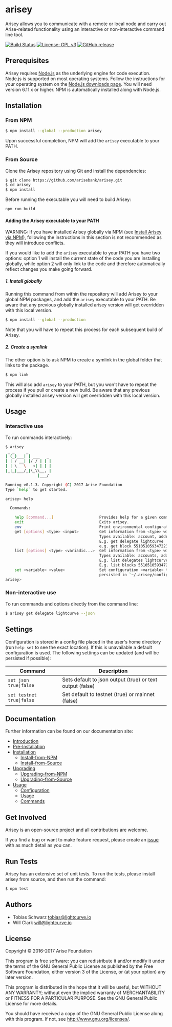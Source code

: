 # arisey

Arisey allows you to communicate with a remote or local node and carry out Arise-related functionality using an interactive or non-interactive command line tool.

[![Build Status](https://jenkins.arise.io/buildStatus/icon?job=arisey/development)](https://jenkins.arise.io/job/arisey/job/development/)
[![License: GPL v3](https://img.shields.io/badge/License-GPL%20v3-blue.svg)](http://www.gnu.org/licenses/gpl-3.0)
[![GitHub release](https://img.shields.io/badge/version-0.1.3-blue.svg)](#)

## Prerequisites

Arisey requires [Node.js](https://nodejs.org/) as the underlying engine for code execution. Node.js is supported on most operating systems. Follow the instructions for your operating system on the [Node.js downloads page](https://nodejs.org/en/download/). You will need version 6.11.x or higher. NPM is automatically installed along with Node.js.

## Installation

### From NPM

```sh
$ npm install --global --production arisey
```

Upon successful completion, NPM will add the `arisey` executable to your PATH.

### From Source

Clone the Arisey repository using Git and install the dependencies:

```sh
$ git clone https://github.com/arisebank/arisey.git
$ cd arisey
$ npm install
```
Before running the executable you will need to build Arisey:

```sh
npm run build
```

#### Adding the Arisey executable to your PATH

WARNING: If you have installed Arisey globally via NPM (see [Install Arisey via NPM](docs:arisey-installation-npm)), following the instructions in this section is not recommended as they will introduce conflicts.

If you would like to add the `arisey` executable to your PATH you have two options: option 1 will install the current state of the code you are installing globally, while option 2 will only link to the code and therefore automatically reflect changes you make going forward.

##### 1. Install globally

Running this command from within the repository will add Arisey to your global NPM packages, and add the `arisey` executable to your PATH. Be aware that any previous globally installed arisey version will get overridden with this local version.

```sh
$ npm install --global --production
```

Note that you will have to repeat this process for each subsequent build of Arisey.

##### 2. Create a symlink

The other option is to ask NPM to create a symlink in the global folder that links to the package.

```sh
$ npm link
```

This will also add `arisey` to your PATH, but you won't have to repeat the process if you pull or create a new build. Be aware that any previous globally installed arisey version will get overridden with this local version.


## Usage

### Interactive use

To run commands interactively:

```sh
$ arisey
 _ _     _
| (_)___| | ___   _
| | / __| |/ / | | |
| | \__ \   <| |_| |
|_|_|___/_|\_\\__, |
              |___/

Running v0.1.3. Copyright (C) 2017 Arise Foundation
Type `help` to get started.

arisey> help

  Commands:

    help [command...]                    Provides help for a given command.
    exit                                 Exits arisey.
    env                                  Print environmental configuration.
    get [options] <type> <input>         Get information from <type> with parameter <input>.
                                         Types available: account, address, block, delegate, transaction
                                         E.g. get delegate lightcurve
                                         e.g. get block 5510510593472232540
    list [options] <type> <variadic...>  Get information from <type> with parameters <input, input, ...>.
                                         Types available: accounts, addresses, blocks, delegates, transactions
                                         E.g. list delegates lightcurve tosch
                                         E.g. list blocks 5510510593472232540 16450842638530591789
    set <variable> <value>               Set configuration <variable> to <value>. Configuration is
                                         persisted in `~/.arisey/config.json`.
arisey>
```

### Non-interactive use

To run commands and options directly from the command line:

```sh
$ arisey get delegate lightcurve --json
```

## Settings

Configuration is stored in a config file placed in the user's home directory (run `help set` to see the exact location). If this is unavailable a default configuration is used. The following settings can be updated (and will be persisted if possible):

| Command | Description |
| --- | --- |
| <code>set json true&#124;false</code> | Sets default to json output (true) or text output (false) |
| <code>set testnet true&#124;false</code> | Set default to testnet (true) or mainnet (false) |


## Documentation

Further information can be found on our documentation site:

- [Introduction](https://docs.arisecoin.com/v1.3/docs/arisey-introduction)
- [Pre-Installation](https://docs.arisecoin.com/v1.3/docs/arisey-pre-installation)
- [Installation](https://docs.arisecoin.com/v1.3/docs/arisey-installation)
    - [Install-from-NPM](https://docs.arisecoin.com/v1.3/docs/arisey-installation-npm)
    - [Install-from-Source](https://docs.arisecoin.com/v1.3/docs/arisey-installation-source)
- [Upgrading](https://docs.arisecoin.com/v1.3/docs/arisey-upgrading)
    - [Upgrading-from-NPM](https://docs.arisecoin.com/v1.3/docs/arisey-upgrading-npm)
    - [Upgrading-from-Source](https://docs.arisecoin.com/v1.3/docs/arisey-upgrading-source)
- [Usage](https://docs.arisecoin.com/v1.3/docs/arisey-usage)
    - [Configuration](https://docs.arisecoin.com/v1.3/docs/arisey-usage-configuration)
    - [Usage](https://docs.arisecoin.com/v1.3/docs/arisey-usage-interactive-and-noninteractive)
    - [Commands](https://docs.arisecoin.com/v1.3/docs/arisey-usage-commands)

## Get Involved

Arisey is an open-source project and all contributions are welcome.

If you find a bug or want to make feature request, please create an [issue](https://github.com/arisebank/arisey/issues) with as much detail as you can.

## Run Tests

Arisey has an extensive set of unit tests. To run the tests, please install arisey from source, and then run the command:

```sh
$ npm test
```

## Authors

- Tobias Schwarz <tobias@lightcurve.io>
- Will Clark <will@lightcurve.io>

## License

Copyright © 2016-2017 Arise Foundation

This program is free software: you can redistribute it and/or modify it under the terms of the GNU General Public License as published by the Free Software Foundation, either version 3 of the License, or (at your option) any later version.

This program is distributed in the hope that it will be useful, but WITHOUT ANY WARRANTY; without even the implied warranty of MERCHANTABILITY or FITNESS FOR A PARTICULAR PURPOSE. See the GNU General Public License for more details.

You should have received a copy of the GNU General Public License along with this program. If not, see http://www.gnu.org/licenses/.
